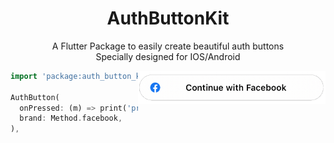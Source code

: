 <h1 align="center">
    AuthButtonKit
</h1>

<p align="center">
    A Flutter Package to easily create beautiful auth buttons
    <br/>
    Specially designed for IOS/Android
</p>

<img align="right" width="300" src="https://github.com/LeRomino/AuthButtonKit/blob/main/assets/preview/facebook.png" alt="Example">

```dart
import 'package:auth_button_kit/auth_button_kit.dart';

AuthButton(
  onPressed: (m) => print('pressed'),
  brand: Method.facebook,
),
```